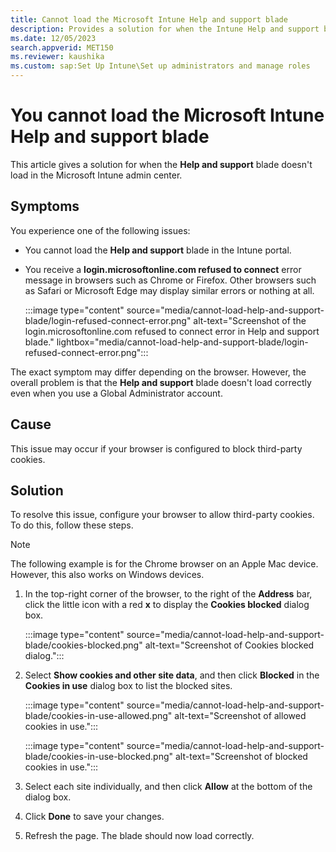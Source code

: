 ```yaml
---
title: Cannot load the Microsoft Intune Help and support blade
description: Provides a solution for when the Intune Help and support blade doesn't load correctly in the Microsoft Intune admin center.
ms.date: 12/05/2023
search.appverid: MET150
ms.reviewer: kaushika
ms.custom: sap:Set Up Intune\Set up administrators and manage roles
---
```

# You cannot load the Microsoft Intune Help and support blade

This article gives a solution for when the **Help and support** blade doesn't load in the Microsoft Intune admin center.

## Symptoms

You experience one of the following issues:

- You cannot load the **Help and support** blade in the Intune portal.
- You receive a **login.microsoftonline.com refused to connect** error message in browsers such as Chrome or Firefox. Other browsers such as Safari or Microsoft Edge may display similar errors or nothing at all.

    :::image type="content" source="media/cannot-load-help-and-support-blade/login-refused-connect-error.png" alt-text="Screenshot of the login.microsoftonline.com refused to connect error in Help and support blade." lightbox="media/cannot-load-help-and-support-blade/login-refused-connect-error.png":::

The exact symptom may differ depending on the browser. However, the overall problem is that the **Help and support** blade doesn't load correctly even when you use a Global Administrator account.

## Cause

This issue may occur if your browser is configured to block third-party cookies.

## Solution

To resolve this issue, configure your browser to allow third-party cookies. To do this, follow these steps.

> [!NOTE]
> The following example is for the Chrome browser on an Apple Mac device. However, this also works on Windows devices.

1. In the top-right corner of the browser, to the right of the **Address** bar, click the little icon with a red **x** to display the **Cookies blocked** dialog box.

    :::image type="content" source="media/cannot-load-help-and-support-blade/cookies-blocked.png" alt-text="Screenshot of Cookies blocked dialog.":::

2. Select **Show cookies and other site data**, and then click **Blocked** in the **Cookies in use** dialog box to list the blocked sites.  

    :::image type="content" source="media/cannot-load-help-and-support-blade/cookies-in-use-allowed.png" alt-text="Screenshot of allowed cookies in use.":::

    :::image type="content" source="media/cannot-load-help-and-support-blade/cookies-in-use-blocked.png" alt-text="Screenshot of blocked cookies in use.":::

3. Select each site individually, and then click **Allow** at the bottom of the dialog box.
4. Click **Done** to save your changes.
5. Refresh the page. The blade should now load correctly.
